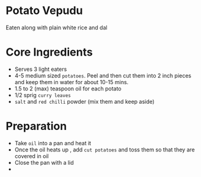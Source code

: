 # Potato Vepudu
Eaten along with plain white rice and dal


# Core Ingredients
 - Serves 3 light eaters
 - 4-5 medium sized `potatoes`. Peel and then cut them into 2 inch pieces and keep them in water for about 10-15 mins.
 - 1.5 to 2 (max) teaspoon oil for each potato
 - 1/2 sprig `curry leaves`
 - `salt` and `red chilli` powder (mix them and keep aside)

# Preparation 
 - Take `oil` into a pan and heat it
 - Once the oil heats up , add `cut potatoes` and toss them so that they are covered in oil
 - Close the pan with a lid
 - 
  
